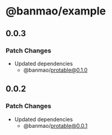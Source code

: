 # @banmao/example

## 0.0.3

### Patch Changes

- Updated dependencies
  - @banmao/protable@0.1.0

## 0.0.2

### Patch Changes

- Updated dependencies
  - @banmao/protable@0.0.1
